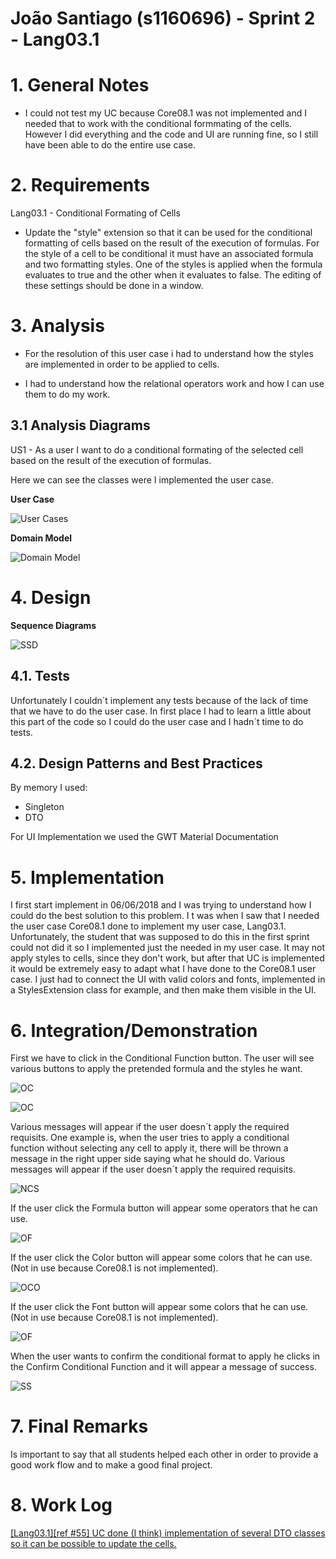 **João Santiago** (s1160696) - Sprint 2 - Lang03.1
===============================
# 1. General Notes

- I could not test my UC because Core08.1 was not implemented and I needed that to work with the conditional formmating of the cells. However I did everything and the code and UI are running fine, so I still have been able to do the entire use case.

# 2. Requirements

Lang03.1 - Conditional Formating of Cells

- Update the "style" extension so that it can be used for the conditional formatting of cells based on the result of the execution of formulas. For the style of a cell to be conditional it must have an associated formula and two formatting styles. One of the styles is applied when the formula evaluates to true and the other when it evaluates to false. The editing of these settings should be done in a window.

# 3. Analysis

- For the resolution of this user case i had to understand how the styles are implemented in order to be applied to cells.

- I had to understand how the relational operators work and how I can use them to do my work.


## 3.1 Analysis Diagrams

US1 - As a user I want to do a conditional formating of the selected cell based on the result of the execution of formulas.

Here we can see the classes were I implemented the user case.

**User Case**

![User Cases](us.png)

**Domain Model**

![Domain Model](dm.png)


# 4. Design

**Sequence Diagrams**

![SSD](design.png)


## 4.1. Tests

Unfortunately I couldn´t implement any tests because of the lack of time that we have to do the user case. In first place I had to learn a little about this part of the code so I could do the user case and I hadn´t time to do tests.

## 4.2. Design Patterns and Best Practices

By memory I used:  
- Singleton    
- DTO

For UI Implementation we used the GWT Material Documentation   

# 5. Implementation

I first start implement in 06/06/2018 and I was trying to understand how I could do the best solution to this problem. I t was when I saw that I needed the user case Core08.1 done to implement my user case, Lang03.1. Unfortunately, the student that was supposed to do this in the first sprint could not did it so I implemented just the needed in my user case. It may not apply styles to cells, since they don't work, but after that UC is implemented it would be extremely easy to adapt what I have done to the Core08.1 user case. I just had to connect the UI with valid colors and fonts, implemented in a StylesExtension class for example, and then make them visible in the UI.


# 6. Integration/Demonstration

First we have to click in the Conditional Function button. The user will see various buttons to apply the pretended formula and the styles he want.

![OC](colap.PNG)


![OC](opencolap.PNG)

Various messages will appear if the user doesn´t apply the required requisits.
One example is, when the user tries to apply a conditional function without selecting any cell to apply it, there will be thrown a message in the right upper side saying what he should do. Various messages will appear if the user doesn´t apply the required requisits.

![NCS](nocellselected.png)

If the user click the Formula button will appear some operators that he can use.

![OF](openformula.PNG)

If the user click the Color button will appear some colors that he can use.(Not in use because Core08.1 is not implemented).

![OCO](opencolor.PNG)

If the user click the Font button will appear some colors that he can use.(Not in use because Core08.1 is not implemented).

![OF](openfont.PNG)

When the user wants to confirm the conditional format to apply he clicks in the Confirm Conditional Function and it will appear a message of success.

![SS](success.png)

# 7. Final Remarks

Is important to say that all students helped each other in order to provide a good work flow and to make a good final project.

# 8. Work Log

[[Lang03.1][ref #55] UC done (I think) implementation of several DTO classes so it can be possible to update the cells.](https://bitbucket.org/lei-isep/lapr4-18-2dl/commits/541a5d8d126d997cfd59857a056f8baded68f063)
